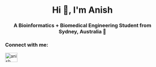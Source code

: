 <h1 align="center">Hi 👋, I'm Anish</h1>
<h3 align="center">A Bioinformatics + Biomedical Engineering Student from Sydney, Australia 🌱</h3>


<h3 align="left">Connect with me:</h3>
<p align="left">
<a href="https://linkedin.com/in/anishsanghvi7" target="blank"><img align="center" src="https://raw.githubusercontent.com/rahuldkjain/github-profile-readme-generator/master/src/images/icons/Social/linked-in-alt.svg" alt="anish sanghvi linkedin" height="30" width="40" /></a>
</p>


<!--
**anishsanghvi7/anishsanghvi7** is a ✨ _special_ ✨ repository because its `README.md` (this file) appears on your GitHub profile.

Here are some ideas to get you started:

- 🔭 I’m currently working on ...
- 🌱 I’m currently learning ...
- 👯 I’m looking to collaborate on ...
- 🤔 I’m looking for help with ...
- 💬 Ask me about ...
- 📫 How to reach me: ...
- 😄 Pronouns: ...
- ⚡ Fun fact: ...
-->
